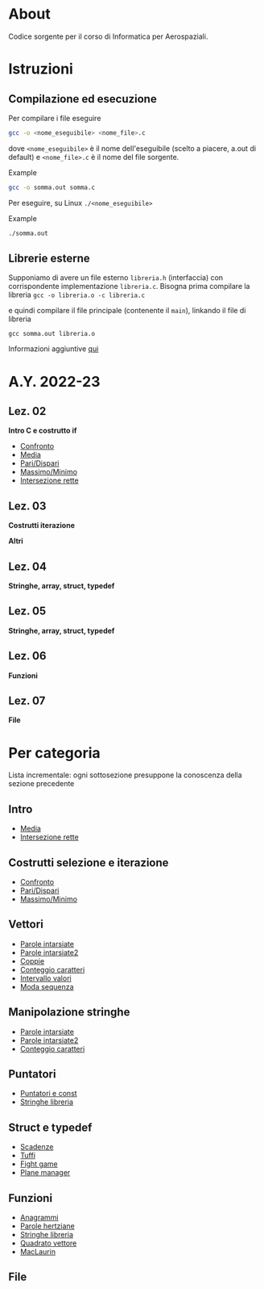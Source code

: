 # About
Codice sorgente per il corso di Informatica per Aerospaziali.

# Istruzioni
## Compilazione ed esecuzione ##
Per compilare i file eseguire

```bash
gcc -o <nome_eseguibile> <nome_file>.c
```

dove ``<nome_eseguibile>`` è il nome dell'eseguibile (scelto a piacere, a.out di
default) e ``<nome_file>.c`` è il nome del file sorgente.

Example
```bash
gcc -o somma.out somma.c
```

Per eseguire, su Linux ``./<nome_eseguibile>``

Example
```bash
./somma.out
```

## Librerie esterne ##
Supponiamo di avere un file esterno `libreria.h` (interfaccia) con corrispondente implementazione `libreria.c`.
Bisogna prima compilare la libreria
```gcc -o libreria.o -c libreria.c```

e quindi compilare il file principale (contenente il `main`), linkando il file di libreria

```gcc somma.out libreria.o```

Informazioni aggiuntive [qui](https://www.cs.swarthmore.edu/~newhall/unixhelp/howto_C_libraries.html)

# A.Y. 2022-23
## Lez. 02
**Intro C e costrutto if**

* [Confronto](src/confronto.c)
* [Media](src/media.c)
* [Pari/Dispari](src/dis_pari.c)
* [Massimo/Minimo](src/max_min.c)
* [Intersezione rette](src/intersezione.c)

## Lez. 03
**Costrutti iterazione**
<!-- * [Confronto ripetuto](src/confronto_ripetuto.c) -->
<!-- * [Media](src/media_var.c) -->
<!-- * [Fibonacci](src/fibonacci.c) -->
<!-- * [Numeri primi](src/primi.c) -->
<!-- * [Conversione in binario invertita](src/binario_inverso.c) -->
<!-- * [Conversione in binario dritta - alternativa 1](src/binario_dritto.c) -->
<!-- * [Conversione in binario dritta - alternativa 2](src/binario_dritto2.c) -->

**Altri**
<!-- * [Quadrato](src/quadrato.c) -->
<!-- * [Numeri triangolari](src/triangolari.c) -->

## Lez. 04
**Stringhe, array, struct, typedef**
<!-- * [String2int con getchar](src/getchar_ex.c) -->
<!-- * [Sequenze pari](src/sequenze.c) -->
<!-- * [Numeri affiatati](src/affiatati.c) -->
<!-- * [Stima pi greco ](src/pi_monte_carlo.c) -->
<!-- * [Bubble sort](src/bubble_sort.c) -->

<!-- **Altri** -->
<!-- * [Insertion sort](src/insertion_sort.c) -->
<!-- * [Selection sort](src/selection_sort.c) -->
<!-- * [Stampa tabelline](src/tabelline.c) -->
<!-- * [Gioco tris](src/tris.c) -->


## Lez. 05
**Stringhe, array, struct, typedef**
<!-- * [Parole intarsiate](src/parole_intarsiate.c) -->
<!-- * [Parole intarsiate2](src/parole_intarsiate2.c) -->
<!-- * [Coppie](src/coppie.c) -->
<!-- * [Conteggio caratteri](src/conteggio_caratteri.c) -->
<!-- * [Intervallo valori](src/intervallo_valori.c) -->
<!-- * [Moda sequenza](src/moda.c) -->
<!-- * [Anagrammi](src/anagrammi.c) -->

## Lez. 06
**Funzioni**
<!-- * [MacLaurin](src/maclaurin.c) -->
<!-- * [Quadrato vettore](src/quadrato-vettore.c) -->
<!-- * [Parole hertziane](src/hertziane.c) -->
<!-- **Struct** -->
<!-- * [Scadenze](src/scadenze.c) -->
<!-- * [Puntatori e const](src/pointers_const.c) -->
<!-- * [Fight game](src/fight_game.c) -->
<!-- a -->
<!-- * [Stringhe libreria](src/stringhe-libreria.c) -->
<!-- * [Cerniera](src/cerniera.c) -->
<!-- * [Plane manager](src/plane_manager_stack.c) -->
<!-- <\!-- * [Tuffi](src/tuffi.c) -\-> -->

## Lez. 07
**File**

# Per categoria
Lista incrementale: ogni sottosezione presuppone la conoscenza della sezione precedente

## Intro
* [Media](src/media.c)
* [Intersezione rette](src/intersezione.c)

## Costrutti selezione e iterazione
* [Confronto](src/confronto.c)
* [Pari/Dispari](src/dis_pari.c)
* [Massimo/Minimo](src/max_min.c)

## Vettori
* [Parole intarsiate](src/parole_intarsiate.c)
* [Parole intarsiate2](src/parole_intarsiate2.c)
* [Coppie](src/coppie.c)
* [Conteggio caratteri](src/conteggio_caratteri.c)
* [Intervallo valori](src/intervallo_valori.c)
* [Moda sequenza](src/moda.c)
## Manipolazione stringhe
<!-- * [Stringhe libreria](src/stringhe-libreria.c) -->
* [Parole intarsiate](src/parole_intarsiate.c)
* [Parole intarsiate2](src/parole_intarsiate2.c)
* [Conteggio caratteri](src/conteggio_caratteri.c)
## Puntatori
* [Puntatori e const](src/pointers_const.c)
* [Stringhe libreria](src/stringhe-libreria.c)
## Struct e typedef
* [Scadenze](src/scadenze.c)
* [Tuffi](src/tuffi.c)
* [Fight game](src/fight_game.c)
* [Plane manager](src/plane_manager.c)
## Funzioni
* [Anagrammi](src/anagrammi.c)
* [Parole hertziane](src/hertziane.c)
* [Stringhe libreria](src/stringhe-libreria.c)
* [Quadrato vettore](src/quadrato-vettore.c)
* [MacLaurin](src/maclaurin.c)
## File


